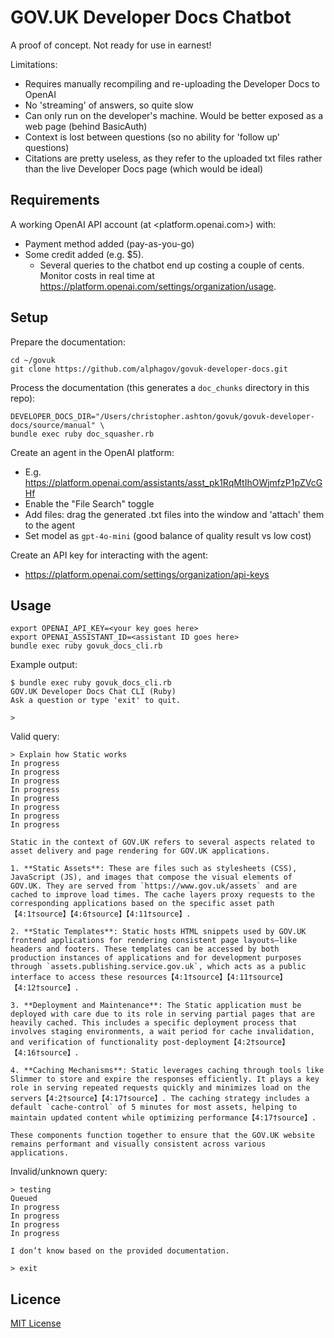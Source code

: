 # GOV.UK Developer Docs Chatbot

A proof of concept. Not ready for use in earnest!

Limitations:
- Requires manually recompiling and re-uploading the Developer Docs to OpenAI
- No 'streaming' of answers, so quite slow
- Can only run on the developer's machine. Would be better exposed as a web page (behind BasicAuth)
- Context is lost between questions (so no ability for 'follow up' questions)
- Citations are pretty useless, as they refer to the uploaded txt files rather than the live Developer Docs page (which would be ideal)

## Requirements

A working OpenAI API account (at <platform.openai.com>) with:

- Payment method added (pay-as-you-go)
- Some credit added (e.g. $5).
  - Several queries to the chatbot end up costing a couple of cents. Monitor costs in real time at <https://platform.openai.com/settings/organization/usage>.

## Setup

Prepare the documentation:

```
cd ~/govuk
git clone https://github.com/alphagov/govuk-developer-docs.git
```

Process the documentation (this generates a `doc_chunks` directory in this repo):

```
DEVELOPER_DOCS_DIR="/Users/christopher.ashton/govuk/govuk-developer-docs/source/manual" \
bundle exec ruby doc_squasher.rb
```

Create an agent in the OpenAI platform:

- E.g. <https://platform.openai.com/assistants/asst_pk1RqMtIhOWjmfzP1pZVcGHf>
- Enable the "File Search" toggle
- Add files: drag the generated .txt files into the window and 'attach' them to the agent
- Set model as `gpt-4o-mini` (good balance of quality result vs low cost)

Create an API key for interacting with the agent:

- <https://platform.openai.com/settings/organization/api-keys>

## Usage

```
export OPENAI_API_KEY=<your key goes here>
export OPENAI_ASSISTANT_ID=<assistant ID goes here>
bundle exec ruby govuk_docs_cli.rb
```

Example output:

```
$ bundle exec ruby govuk_docs_cli.rb
GOV.UK Developer Docs Chat CLI (Ruby)
Ask a question or type 'exit' to quit.

>
```

Valid query:

```
> Explain how Static works
In progress
In progress
In progress
In progress
In progress
In progress
In progress
In progress

Static in the context of GOV.UK refers to several aspects related to asset delivery and page rendering for GOV.UK applications.

1. **Static Assets**: These are files such as stylesheets (CSS), JavaScript (JS), and images that compose the visual elements of GOV.UK. They are served from `https://www.gov.uk/assets` and are cached to improve load times. The cache layers proxy requests to the corresponding applications based on the specific asset path【4:1†source】【4:6†source】【4:11†source】.

2. **Static Templates**: Static hosts HTML snippets used by GOV.UK frontend applications for rendering consistent page layouts—like headers and footers. These templates can be accessed by both production instances of applications and for development purposes through `assets.publishing.service.gov.uk`, which acts as a public interface to access these resources【4:1†source】【4:11†source】【4:12†source】.

3. **Deployment and Maintenance**: The Static application must be deployed with care due to its role in serving partial pages that are heavily cached. This includes a specific deployment process that involves staging environments, a wait period for cache invalidation, and verification of functionality post-deployment【4:2†source】【4:16†source】.

4. **Caching Mechanisms**: Static leverages caching through tools like Slimmer to store and expire the responses efficiently. It plays a key role in serving repeated requests quickly and minimizes load on the servers【4:2†source】【4:17†source】. The caching strategy includes a default `cache-control` of 5 minutes for most assets, helping to maintain updated content while optimizing performance【4:17†source】.

These components function together to ensure that the GOV.UK website remains performant and visually consistent across various applications.
```

Invalid/unknown query:

```
> testing
Queued
In progress
In progress
In progress
In progress

I don’t know based on the provided documentation.

> exit
```

## Licence

[MIT License](LICENCE)
